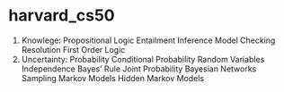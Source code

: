 # harvard_cs50
1. Knowlege:
   Propositional Logic
   Entailment
   Inference
   Model Checking
   Resolution
   First Order Logic
2. Uncertainty:
   Probability
   Conditional Probability
   Random Variables
   Independence
   Bayes’ Rule
   Joint Probability
   Bayesian Networks
   Sampling
   Markov Models
   Hidden Markov Models

